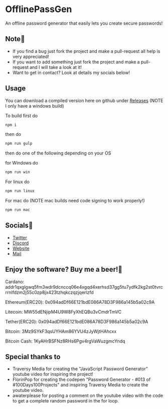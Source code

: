 # OfflinePassGen

An offline password generator that easily lets you create secure passwords!

## Note📝

- If you find a bug just fork the project and make a pull-request all help is very appreciated!
- If you want to add something just fork the project and make a pull-request and I will take a look at it!
- Want to get in contact? Look at details my socials below!

## Usage

You can download a compiled version here on github under [Releases](https://github.com/BubbiByte/OfflinePassGen/releases) (NOTE I only have a windows build)

To build first do

```sh
npm i
```

then do

```sh
npm run gulp
```

then do one of the following depending on your OS

for Windows do

```sh
npm run win
```

For linux do

```sh
npm run linux
```

For mac do (NOTE mac builds need code signing to work properly!)

```sh
npm run mac
```

## Socials📱

- [Twitter](https://twitter.com/BubbiByte)
- [Discord](https://discord.gg/CS93vY4)
- [Website](https://bubbibyte.com)
- [Mail](https://bubbibyte.com/contact)

## Enjoy the software? Buy me a beer!🍺

Cardano: addr1qxglgwq5fm3wdr9dcnccq06e4xgqd4xerhsd37gg5tu7ydfk2kg2st0tvrcrrnlfdzm2j55c0zp8jx423tzhqkczqzjqerlzfd

Ethereum(ERC20): 0x094adDf66E121bdE086A78D3F986a145b5a02c9A

Litecoin: MW55dENjipM4U9W8FyXhEQBu3vCmdrTmVC

Tether(ERC20): 0x094adDf66E121bdE086A78D3F986a145b5a02c9A

Bitcoin: 3Mz9SYkF3qsUYHAm86YVU4zJyWjtHAhcxx

Bitcoin Cash: 1KyAHrBSFNz8RHs6Pgv4rgVaWuzgmcYndq

## Special thanks to

- Traversy Media for creating the "JavaScript Password Generator" youtube video for inspiring the project!
- FlorinPop for creating the codepen "Password Generator - #013 of #100Days100Projects" and inspiring Traversy Media to create the youtube video.
- awaterplease for posting a comment on the youtube video with the code to get a complete random password in the for loop.
